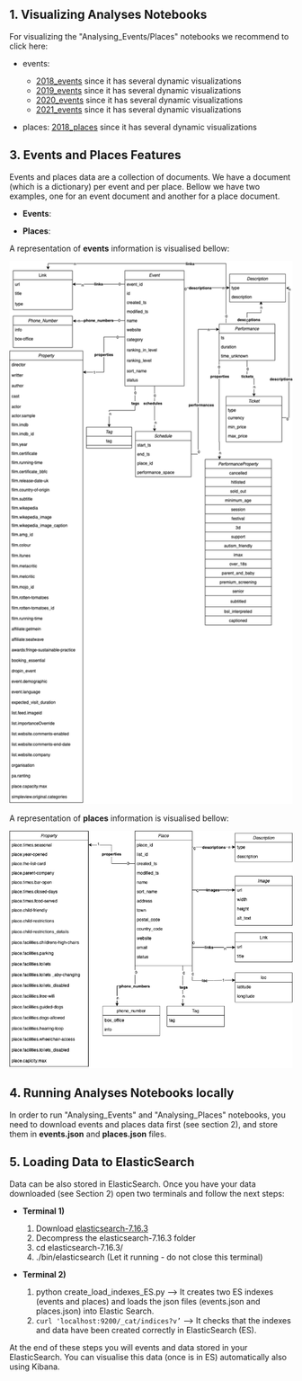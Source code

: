 ## 1. Visualizing Analyses Notebooks
For visualizing the "Analysing_Events/Places" notebooks we recommend to click here:
  - events:
	- [2018_events](https://nbviewer.org/github/rosafilgueira/Exploring_TheList_Data/blob/main/html_visualizations/Analysing_Events_sample_20180501.html?flush_cache=true) since it has several dynamic visualizations
	- [2019_events](https://nbviewer.org/github/rosafilgueira/Exploring_TheList_Data/blob/main/html_visualizations/Analysing_Events_sample_20190501.html?flush_cache=true) since it has several dynamic visualizations
	- [2020_events](https://nbviewer.org/github/rosafilgueira/Exploring_TheList_Data/blob/main/html_visualizations/Analysing_Events_sample_20200501.html?flush_cache=true) since it has several dynamic visualizations
	- [2021_events](https://nbviewer.org/github/rosafilgueira/Exploring_TheList_Data/blob/main/html_visualizations/Analysing_Events_sample_20210501.html?flush_cache=true) since it has several dynamic visualizations

  - places:
       [2018_places](https://nbviewer.org/github/rosafilgueira/Exploring_TheList_Data/blob/main/html_visualizations/Analysing_Places_sample_20180501.html?flush_cache=true) since it has several dynamic visualizations


## 3. Events and Places Features

Events and places data are a collection of documents. We have a document (which is a dictionary) per event and per place.
Bellow we have two examples, one for an event document and another for a place document. 

- **Events**: 

- **Places**:


A representation of **events** information is visualised  bellow:

<img width="1121" alt="events_classes" src="./events_classes.png">

A representation of **places** information is visualised bellow:

<img width="1121" alt="places_classes" src="./places_classes.png">

## 4. Running Analyses Notebooks locally

In order to run "Analysing_Events" and "Analysing_Places" notebooks, you need to download events and places data first (see section 2), and store them in **events.json** and **places.json** files.

## 5. Loading Data to ElasticSearch

Data can be also stored in ElasticSearch. Once you have your data downloaded (see Section 2) open two terminals and follow the next steps:
- **Terminal 1)**
  1. Download [elasticsearch-7.16.3](https://www.elastic.co/downloads/elasticsearch)
  2. Decompress the elasticsearch-7.16.3 folder
  3. cd elasticsearch-7.16.3/
  4. ./bin/elasticsearch 
  (Let it running - do not close this terminal)

- **Terminal  2)**
   1. python create_load_indexes_ES.py  —> It creates two ES indexes (events and places) and loads the json files (events.json and places.json) into Elastic Search. 
   2. ``` curl 'localhost:9200/_cat/indices?v’ ``` —> It checks that the indexes and data have been created correctly in ElasticSearch (ES).

At the end of these steps you will events and data stored in your ElasticSearch. You can visualise this data (once is in ES) automatically also using Kibana. 

